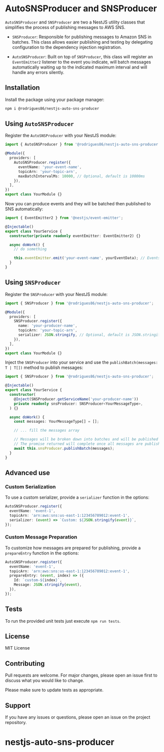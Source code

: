 # AutoSNSProducer and SNSProducer

`AutoSNSProducer` and `SNSProducer` are two a NestJS utility classes that simplifies the process of publishing messages to AWS SNS.

- `SNSProducer`: Responsible for publishing messages to Amazon SNS in batches. This class allows easier publishing and testing by delegating configuration to the dependency injection registration.

- `AutoSNSProducer`: Built on top of `SNSProducer`, this class will register an `EventEmitter2` listener to the event you indicate, will batch messages automatically waiting up to the indicated maximum interval and will handle any errors silently.

## Installation

Install the package using your package manager:

```bash
npm i @rodrigues86/nestjs-auto-sns-producer
```

## Using `AutoSNSProducer`

Register the `AutoSNSProducer` with your NestJS module:

```typescript
import { AutoSNSProducer } from '@rodrigues86/nestjs-auto-sns-producer';

@Module({
  providers: [
    AutoSNSProducer.register({
      eventName: 'your-event-name',
      topicArn: 'your-topic-arn',
      maxBatchIntervalMs: 10000, // Optional, default is 10000ms
    }),
  ],
})
export class YourModule {}
```

Now you can produce events and they will be batched then published to SNS automatically:

```typescript
import { EventEmitter2 } from '@nestjs/event-emitter';

@Injectable()
export class YourService {
  constructor(private readonly eventEmitter: EventEmitter2) {}

  async doWork() {
    // do something

    this.eventEmitter.emit('your-event-name', yourEventData); // Events will be batched to reduce the number of calls to AWS
  }
}
```

## Using `SNSProducer`

Register the `SNSProducer` with your NestJS module:

```typescript
import { SNSProducer } from '@rodrigues86/nestjs-auto-sns-producer';

@Module({
  providers: [
    SNSProducer.register({
      name: 'your-producer-name',
      topicArn: 'your-topic-arn',
      serializer: JSON.stringify, // Optional, default is JSON.stringify
    }),
  ],
})
export class YourModule {}
```

Inject the `SNSProducer` into your service and use the `publishBatch(messages: T | T[])` method to publish messages:

```typescript
import { SNSProducer } from '@rodrigues86/nestjs-auto-sns-producer';

@Injectable()
export class YourService {
  constructor(
    @Inject(SNSProducer.getServiceName('your-producer-name'))
    private readonly snsProducer: SNSProducer<YourMessageType>,
  ) {}

  async doWork() {
    const messages: YourMessageType[] = [];

    // ... fill the messages array

    // Messages will be broken down into batches and will be published immediately.
    // The promise returned will complete once all messages are published and will fail if there are any errors.
    await this.snsProducer.publishBatch(messages);
  }
}
```

## Advanced use

### Custom Serialization

To use a custom serializer, provide a `serializer` function in the options:

```typescript
AutoSNSProducer.register({
  eventName: 'event-1',
  topicArn: 'arn:aws:sns:us-east-1:123456789012:event-1',
  serializer: (event) => `Custom: ${JSON.stringify(event)}`,
});
```

### Custom Message Preparation

To customize how messages are prepared for publishing, provide a `prepareEntry` function in the options:

```typescript
AutoSNSProducer.register({
  eventName: 'event-1',
  topicArn: 'arn:aws:sns:us-east-1:123456789012:event-1',
  prepareEntry: (event, index) => ({
    Id: `custom-${index}`,
    Message: JSON.stringify(event),
  }),
});
```

## Tests

To run the provided unit tests just execute `npm run tests`.

## License

MIT License

## Contributing

Pull requests are welcome. For major changes, please open an issue first to discuss what you would like to change.

Please make sure to update tests as appropriate.

## Support

If you have any issues or questions, please open an issue on the project repository.
# nestjs-auto-sns-producer
